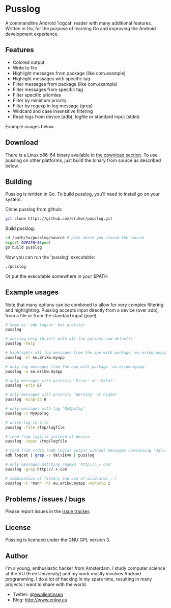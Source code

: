 # Pusslog

A commandline Android 'logcat' reader with many additional features.
Written in Go, for the purpose of learning Go and improving the Android development experience.

## Features
* Colored output
* Write to file
* Highlight messages from package (like com.example)
* Highlight messages with specific tag
* Filter messages from package (like com.example)
* Filter messages from specific tag
* Filter specific priorities
* Filter by minimum priority
* Filter by regexp in log message (grep)
* Wildcard and case insensitive filtering
* Read logs from device (adb), logfile or standard input (stdin)

Example usages below.

## Download
There is a Linux x86-64 binary available in [the download section](https://github.com/erikwt/pusslog/downloads/).
To use pusslog on other platforms, just build the binary from source as described below.

## Building
Pusslog is written in Go. To build pusslog, you'll need to install go on your system.

Clone pusslog from github:
``` bash
git clone https://github.com/erikwt/pusslog.git
```

Build pusslog:
``` bash
cd /path/to/pusslog/source # path where you cloned the source
export GOPATH=$(pwd)
go build pusslog
```

Now you can run the 'pusslog' executable:
``` bash
./pusslog
```

Or put the executable somewhere in your $PATH.

## Example usages
Note that many options can be combined to allow for very complex filtering and highlighting. Pusslog accepts
input directly from a device (over adb), from a file or from the standard input (pipe).

``` bash
# Same as 'adb logcat' but prettier
pusslog

# pusslog help (brief) with all the options and defaults
pusslog -help

# highlights all log messages from the app with package 'eu.erikw.myapp' 
pusslog -hl eu.erikw.myapp

# only log messages from the app with package 'eu.erikw.myapp'
pusslog -p eu.erikw.myapp

# only messages with priority 'Error' or 'Fatal'
pusslog -prio EF

# only messages with priority 'Warning' or higher
pusslog -minprio W

# only messages with tag 'MyAppTag'
pusslog -t MyAppTag

# write log to file
pusslog -file /tmp/logfile

# read from logfile instead of device
pusslog -input /tmp/logfile

# read from stdin (adb logcat output without messages containing 'dalvikvm' 
adb logcat | grep -v dalvikvm | pusslog

# only messages matching regexp 'http://.+.com'
pusslog -grep http://.+.com

# combination of filters and use of wildcards ;-)
pusslog -t *man* -hl eu.erikw.myapp -minprio I
```

## Problems / issues / bugs
Please report issues in the [issue tracker](https://github.com/erikwt/pusslog/issues).

## License
Pusslog is licenced under the GNU GPL version 3.

## Author
I'm a young, enthusiastic hacker from Amsterdam. I study computer science at the VU (Free University) and my work mostly involves Android programming. I do a lot of hacking in my spare time, resulting in many projects I want to share with the world.

* Twitter: [@ewallentinsen](http://www.twitter.com/ewallentinsen)
* Blog: http://www.erikw.eu
